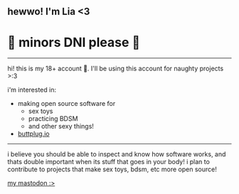 ## hewwo! I'm Lia <3

# 🔞 minors DNI please 🔞

---

hi! this is my 18+ account 👀. I'll be using this account for naughty projects >:3  

i'm interested in:  
 - making open source software for  
   - sex toys  
   - practicing BDSM  
   - and other sexy things!  
 - [buttplug.io](https://github.com/buttplugio)  

---

i believe you should be able to inspect and know how software works, and thats double important when its stuff that goes in your body! i plan to contribute to projects that make sex toys, bdsm, etc more open source!

<a rel="me" href="https://girlcock.club/@libidoll">my mastodon :></a>
